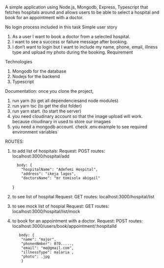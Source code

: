 A simple application using Node.js, Mongodb, Express, Typescript that fetches hospitals
around and allows users to be able to select a hospital and book for
an appointment with a doctor.

No login process included in this task
Simple user story

1. As a user I want to book a doctor from a selected hospital.
2. I want to see a success or failure message after booking.
3. I don’t want to login but I want to include my name, phone, email,
   illness type and upload my photo during the booking.
   Requirement

Technologies

1. Mongodb for the database
2. Nodejs for the backend
3. Typescript

Documentation:
once you clone the project,

1. run yarn (to get all dependenciesand node modules)
2. run yarn tsc (to get the dist folder)
3. run yarn start. (to start the server)
4. you need cloudinary account so that the image upload will work. because cloudinary in used to store our imagaes
5. you need a mongodb account. check .env.example to see required environment variables

ROUTES:

1.  to add list of hospitals:
    Request: POST
    routes: localhost:3000/hospital/add

          body: {
            "hospitalName": "Adefemi Hospital",
            "address": "ikeja lagos",
            "doctorsName": "mr tomisola abigail"

    }

2.  to see list of hospital
    Request: GET
    routes: localhost:3000/hospital/list

3.  to see mock list of hospial
    Request: GET
    routes: localhost:3000/hospital/list/mock

4.  to book for an appointment with a doctor.
    Request: POST
    routes: localhost:3000/users/book/appointment/:hospitalId

           body: {
            "name": "major",
            "phonenNmber": 070.....,
            "email": "me@gmail.com",
            "illnessType": malaria ,
            "photo": .jpg
            }
